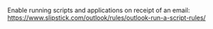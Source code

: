 Enable running scripts and applications on receipt of an email: https://www.slipstick.com/outlook/rules/outlook-run-a-script-rules/
